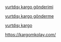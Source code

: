 <a href="https://kargomkolay.com/">yurtdışı kargo gönderimi</a>

<a href="https://kargomkolay.com/">yurtdışı kargo gönderme</a>

<a href="https://kargomkolay.com/">yurtdışı kargo</a>

<a href="https://kargomkolay.com/">https://kargomkolay.com/</a>
